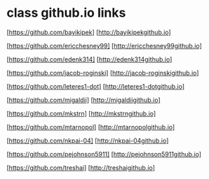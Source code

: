 # class github.io links

[https://github.com/bayikipek]
[http://bayikipekgithub.io]

[https://github.com/ericchesney99]
[http://ericchesney99github.io]


[https://github.com/edenk314]
[http://edenk314github.io]


[https://github.com/jacob-roginski]
[http://jacob-roginskigithub.io]


[https://github.com/leteres1-dot]
[http://leteres1-dotgithub.io]


[https://github.com/migaldii]
[http://migaldiigithub.io]


[https://github.com/mkstrn]
[http://mkstrngithub.io]


[https://github.com/mtarnopol]
[http://mtarnopolgithub.io]


[https://github.com/nkpai-04]
[http://nkpai-04github.io]


[https://github.com/pejohnson5911]
[http://pejohnson5911github.io]


[https://github.com/treshai]
[http://treshaigithub.io]

